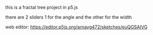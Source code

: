 this is a fractal tree project in p5.js

there are 2 sliders 1 for the angle and the other for the width

web editor: https://editor.p5js.org/arnavg472/sketches/euQGSAIVG
